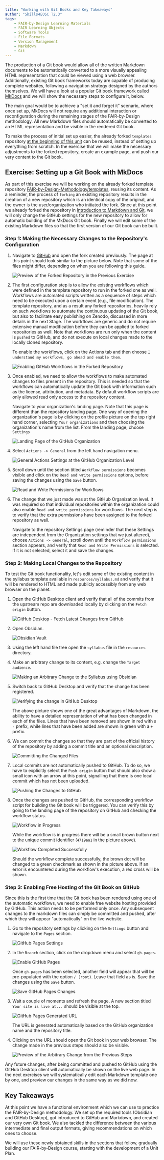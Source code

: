 ```yaml
---
title: "Working with Git Books and Key Takeaways"
author: "Skills4EOSC T2.3"
tags: 
    - FAIR-by-Design Learning Materials
    - FAIR Learning Objects
    - Software Tools
    - File Formats
    - Version Management
    - Markdown
    - Git
---
```


The production of a Git book would allow all of the written Markdown documents to be automatically converted to a more visually appealing HTML representation that could be viewed using a web browser. Additionally, existing Git book frameworks today are capable of producing complete websites, following a navigation strategy designed by the authors themselves. We will have a look at a popular Git book framework called [MkDocs](https://www.mkdocs.org/) and we will show the necessary steps to configure it, below.

The main goal would be to achieve a "set it and forget it" scenario, where once set up, MkDocs will not require any additional interaction or reconfiguration during the remaining stages of the FAIR-by-Design methodology. All new Markdown files should automatically be converted to an HTML representation and be visible in the rendered Git book.

To make the process of initial set up easier, the already forked `templates` repository [at the beginning of this unit](./09-Introduction%20to%20Markdown%20and%20Git.md) can be reused, instead of setting up everything from scratch. In the exercise that we will make the necessary adjustments to the forked repository, create an example page, and push our very content to the Git book.

## Exercise: Setting up a Git Book with MkDocs

As part of this exercise we will be working on the already forked template repository [FAIR-by-Design-Methodology/templates](https://github.com/FAIR-by-Design-Methodology/templates), reusing its content. As a reminder, the process of `forking` an existing repository results in the creation of a new repository which is an identical copy of the original, and the owner is the user/organization who initiated the fork. Since at this point we already forked the repository in [Introduction to Markdown and Git](./09-Introduction%20to%20Markdown%20and%20Git.md), we will only change the GitHub settings for the new repository to allow for automatic building of the MkDocs Git book. Finally we will edit some of the existing Markdown files so that the first version of our Git book can be built.

### Step 1: Making the Necessary Changes to the Repository's Configuration

 1. Navigate to [GitHub](https://github.com) and open the fork created previously. The page at this point should look similar to the picture below. Note that some of the files might differ, depending on when you are following this guide.

    ![Preview of the Forked Repository in the Previous Exercise](attachments/18-forked-repository.png)

 2. The first configuration step is to allow the existing workflows which were defined in the template repository to run in the forked one as well. Workflows are automated scripts written as a sequence of steps which need to be executed upon a certain event (e.g., file modification). The template repository, and as a result any forked repositories, heavily rely on such workflows to automate the continuous updating of the Git book, but also to facilitate easy publishing on Zenodo, discussed in more details in the next Stage. The workflows are generic and do not require extensive manual modification before they can be applied to forked repositories as well. Note that workflows are run only when the content is `pushed` to GitHub, and do not execute on local changes made to the locally cloned repository.

    To enable the workflows, click on the Actions tab and then choose `I understand my workflows, go ahead and enable them`.

    ![Enabling GitHub Workflows in the Forked Repository](attachments/19-enable-workflows.png)

3. Once enabled, we need to allow the workflows to make automated changes to files present in the repository. This is needed so that the workflows can automatically update the Git book with information such as the license, attribution, and metadata. By default workflow scripts are only allowed read only access to the repository content.

    Navigate to your organization's landing page. Note that this page is different than the repository landing page. One way of opening the organization's page is by clicking on the profile picture on the top right hand corner, selecting `Your organizations` and then choosing the organization's name from the list. From the landing page, choose `Settings`

    ![Landing Page of the GitHub Organization](attachments/20-organization-landing-page.png)

4. Select `Actions -> General` from the left hand navigation menu.

    ![General Actions Settings at the GitHub Organization Level](attachments/21-actions-page-organization-settings.png)

5. Scroll down until the section titled `Workflow permissions` becomes visible and click on the `Read and write permissions` options, before saving the changes using the `Save` button.

    ![Read and Write Permissions for Workflows](attachments/22-workflow-permissions.png)

6. The change that we just made was at the GitHub Organization level. It was required so that individual repositories within the organization could also enable `Read and write permissions` for workflows. The next step is to verify that the extra permissions have been assigned to the forked repository as well.

    Navigate to the repository Settings page (reminder that these Settings are independent from the Organization settings that we just altered), choose `Actions -> General`, scroll down until the `Workflow permissions` section appears, and verify that `Read and Write Permissions` is selected. If it is not selected, select it and save the changes.

### Step 2: Making Local Changes to the Repository

To test the Git book functionality, let's edit some of the existing content in the syllabus template available in `resources/syllabus.md` and verify that it will be rendered to HTML and made publicly accessibly from any web browser on the planet.

 1. Open the GitHub Desktop client and verify that all of the commits from the upstream repo are downloaded locally by clicking on the `Fetch origin` button.

    ![GitHub Desktop - Fetch Latest Changes from GitHub](attachments/23-fetch-origin.png)

2. Open Obsidian.

    ![Obsidian Vault](attachments/24-syllabus-in-obsidian.png)

3. Using the left hand file tree open the `syllabus` file in the `resources` directory.
4. Make an arbitrary change to its content, e.g. change the `Target audience`.

    ![Making an Arbitrary Change to the Syllabus using Obsidian](attachments/25-obsidian-change.png)

5. Switch back to GitHub Desktop and verify that the change has been registered.

    ![Verifying the change in GitHub Desktop](attachments/26-github-desktop-diff.png)

    The above picture shows one of the great advantages of Markdown, the ability to have a detailed representation of what has been changed in each of the files. Lines that have been removed are shown in red with a `-` prefix, while lines that have been added are shown in green with a `+` prefix.

6. We can commit the changes so that they are part of the official history of the repository by adding a commit title and an optional description.

    ![Committing the Changed Files](attachments/27-pushing-changes-to-github.png)

7. Local commits are not automatically pushed to GitHub. To do so, we have to explicitly select the `Push origin` button that should also show a small icon with an arrow at this point, signalling that there is one local commit which has not been uploaded.

    ![Pushing the Changes to GitHub](attachments/28-pushing-the-changes.png)

8. Once the changes are pushed to GitHub, the corresponding workflow script for building the Git book will be triggered. You can verify this by going to the landing page of the repository on GitHub and checking the workflow status.

    ![Workflow in Progress](attachments/29-workflow-in-progress.png)

    While the workflow is in progress there will be a small brown button next to the unique commit identifier (`4719aa1` in the picture above).

    ![Workflow Completed Successfully](attachments/30-workflow-completed.png)

    Should the workflow complete successfully, the brown dot will be changed to a green checkmark as shown in the picture above. If an error is encountered during the workflow's execution, a red cross will be shown.

### Step 3: Enabling Free Hosting of the Git Book on GitHub

Since this is the first time that the Git book has been rendered using one of the automatic workflows, we need to enable free website hosting provided by GitHub. This action needs to be performed only once. Any subsequent changes to the markdown files can simply be committed and pushed, after which they will appear "automatically" on the live website.

1. Go to the repository settings by clicking on the `Settings` button and navigate to the `Pages` section.

    ![GitHub Pages Settings](attachments/31-pages-settings.png)

2. In the `Branch` section, click on the dropdown menu and select `gh-pages`.

    ![Enable GitHub Pages](attachments/32-gh-pages.png)

     Once `gh-pages` has been selected, another field will appear that will be pre-populated with the option `/ (root)`. Leave that field as is. Save the changes using the `Save` button.

    ![Save GitHub Pages Changes](attachments/33-branch-selection.png)

3. Wait a couple of moments and refresh the page. A new section titled `Your site is live at...` should be visible at the top.

    ![GitHub Pages Generated URL](attachments/34-url.png)

    The URL is generated automatically based on the GitHub organization name and the repository title.
    
4. Clicking on the URL should open the Git book in your web browser. The change made in the previous steps should also be visible.

    ![Preview of the Arbitrary Change from the Previous Steps](attachments/35-url-preview.png)

Any future changes, after being committed and pushed to GitHub using the GitHub Desktop client will automatically be shown on the live web page. In the next exercises we will systematically edit each Markdown template one by one, and preview our changes in the same way as we did now.

## Key Takeaways

At this point we have a functional environment which we can use to practice the FAIR-by-Design methodology. We set up the required tools (Obsidian and GitHub Desktop), got introduced to GitHub and Markdown, and created our very own Git book. We also tackled the difference between the various intermediate and final output formats, giving recommendations on which ones to choose.

We will use these newly obtained skills in the sections that follow, gradually building our FAIR-by-Design course, starting with the development of a Unit Plan.
